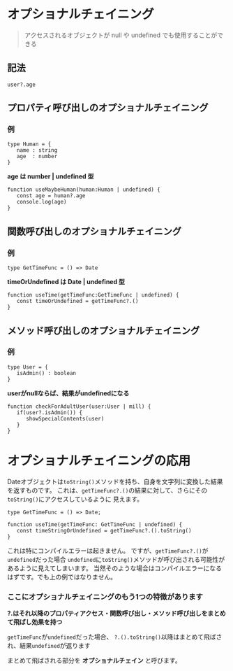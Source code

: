 # オプショナルチェイニング

> アクセスされるオブジェクトが null や undefined でも使用することができる

## 記法

```
user?.age
```

## プロパティ呼び出しのオプショナルチェイニング
### 例

```
type Human = {
   name : string
   age  : number
}
```

**age は number | undefined 型**  

```
function useMaybeHuman(human:Human | undefined) { 
   const age = human?.age
   console.log(age)
}
```

## 関数呼び出しのオプショナルチェイニング  
### 例

```
type GetTimeFunc = () => Date
```

**timeOrUndefined は Date | undefined 型**  

```
function useTime(getTimeFunc:GetTimeFunc | undefined) {
   const timeOrUndefined = getTimeFunc?.()
}
```

## メソッド呼び出しのオプショナルチェイニング
### 例

```
type User = {
   isAdmin() : boolean
}
``` 

**userがnullならば、結果がundefinedになる**  

```
function checkForAdultUser(user:User | mill) {
   if(user?.isAdmin()) {
      showSpecialContents(user)  
   }
}
``` 

# オプショナルチェイニングの応用

Dateオブジェクトは`toString()`メソッドを持ち、自身を文字列に変換した結果を返すものです。
これは、`getTimeFunc?.()`の結果に対して、さらにその`toString()`にアクセスしているように
見えます。

```
type GetTimeFunc = () => Date;

function useTime(getTimeFunc: GetTimeFunc | undefined) {
   const timeStringOrUndefined = getTimeFunc?.().toString()
}
```

これは特にコンパイルエラーは起きません。
ですが、`getTimeFunc?.()`が`undefined`だった場合 `undefined`に`toString()`メソッドが呼び出される可能性が
あるように見えてしまいます。
当然そのような場合はコンパイルエラーになるはずです。でも上の例ではなりません。

### ここにオプショナルチェイニングのもう1つの特徴があります

**?.はそれ以降のプロパティアクセス・関数呼び出し・メソッド呼び出しをまとめて飛ばし効果を持つ**

`getTimeFunc`が`undefined`だった場合、
`?.().toString()`以降はまとめて飛ばされ、結果`undefined`が返ります

まとめて飛ばされる部分を **オプショナルチェイン** と呼びます。